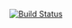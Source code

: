 [![Build Status](https://dev.azure.com/abhiram2742742/az400/_apis/build/status%2FmyDevOps842.gitapp?branchName=master)](https://dev.azure.com/abhiram2742742/az400/_build/latest?definitionId=8&branchName=master)
